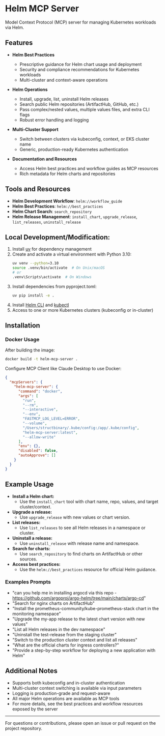 # Helm MCP Server

Model Context Protocol (MCP) server for managing Kubernetes workloads via Helm.
## Features

- **Helm Best Practices**
  - Prescriptive guidance for Helm chart usage and deployment
  - Security and compliance recommendations for Kubernetes workloads
  - Multi-cluster and context-aware operations

- **Helm Operations**
  - Install, upgrade, list, uninstall Helm releases
  - Search public Helm repositories (ArtifactHub, GitHub, etc.)
  - Pass complex/nested values, multiple values files, and extra CLI flags
  - Robust error handling and logging

- **Multi-Cluster Support**
  - Switch between clusters via kubeconfig, context, or EKS cluster name
  - Generic, production-ready Kubernetes authentication

- **Documentation and Resources**
  - Access Helm best practices and workflow guides as MCP resources
  - Rich metadata for Helm charts and repositories

## Tools and Resources

- **Helm Development Workflow**: `helm://workflow_guide`
- **Helm Best Practices**: `helm://best_practices`
- **Helm Chart Search**: `search_repository`
- **Helm Release Management**: `install_chart`, `upgrade_release`, `list_releases`, `uninstall_release`

## Local Development/Modification:

1. Install [uv](https://docs.astral.sh/uv/getting-started/installation/) for dependency management
2. Create and activate a virtual environment with Python 3.10:
   ```sh
   uv venv --python=3.10
   source .venv/bin/activate  # On Unix/macOS
   # or
   .venv\Scripts\activate  # On Windows
   ```
3. Install dependencies from pyproject.toml:
   ```sh
   uv pip install -e .
   ```
4. Install [Helm CLI](https://helm.sh/docs/intro/install/) and [kubectl](https://kubernetes.io/docs/tasks/tools/)
5. Access to one or more Kubernetes clusters (kubeconfig or in-cluster)

## Installation

### Docker Usage

After building the image:

```sh
docker build -t helm-mcp-server .
```

Configure MCP Client like Claude Desktop to use Docker:

```json
{
  "mcpServers": {
    "helm-mcp-server": {
      "command": "docker",
      "args": [
        "run",
        "--rm",
        "--interactive",
        "--env",
        "FASTMCP_LOG_LEVEL=ERROR",
        "--volume",
        "/Users/structbinary/.kube/config:/app/.kube/config",
        "helm-mcp-server:latest",
        "--allow-write"
      ],
      "env": {},
      "disabled": false,
      "autoApprove": []
    }
  }
}
```

## Example Usage

- **Install a Helm chart:**
  - Use the `install_chart` tool with chart name, repo, values, and target cluster/context.
- **Upgrade a release:**
  - Use `upgrade_release` with new values or chart version.
- **List releases:**
  - Use `list_releases` to see all Helm releases in a namespace or cluster.
- **Uninstall a release:**
  - Use `uninstall_release` with release name and namespace.
- **Search for charts:**
  - Use `search_repository` to find charts on ArtifactHub or other sources.
- **Access best practices:**
  - Use the `helm://best_practices` resource for official Helm guidance.

### Examples Prompts
- "can you help me in installing argocd via this repo - https://github.com/argoproj/argo-helm/tree/main/charts/argo-cd"
- "Search for nginx charts on ArtifactHub"
- "Install the prometheus-community/kube-prometheus-stack chart in the monitoring namespace"
- "Upgrade the my-app release to the latest chart version with new values"
- "List all Helm releases in the dev namespace"
- "Uninstall the test-release from the staging cluster"
- "Switch to the production cluster context and list all releases"
- "What are the official charts for ingress controllers?"
- "Provide a step-by-step workflow for deploying a new application with Helm"

## Additional Notes

- Supports both kubeconfig and in-cluster authentication
- Multi-cluster context switching is available via input parameters
- Logging is production-grade and request-aware
- All major Helm operations are available as MCP tools
- For more details, see the best practices and workflow resources exposed by the server

---

For questions or contributions, please open an issue or pull request on the project repository.
